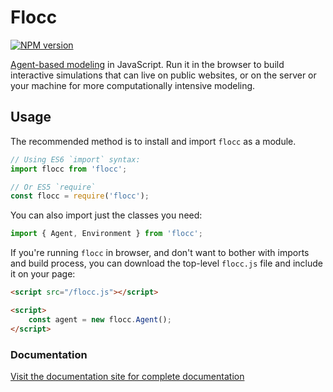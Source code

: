 # Flocc

[![NPM version](https://badge.fury.io/js/flocc.svg)](http://badge.fury.io/js/flocc)

[Agent-based modeling](https://en.wikipedia.org/wiki/Agent-based_model) in JavaScript. Run it in the browser to build interactive simulations that can live on public websites, or on the server or your machine for more computationally intensive modeling.

## Usage

The recommended method is to install and import `flocc` as a module.

```js
// Using ES6 `import` syntax:
import flocc from 'flocc';

// Or ES5 `require`
const flocc = require('flocc');
```

You can also import just the classes you need:

```js
import { Agent, Environment } from 'flocc';
```

If you're running `flocc` in browser, and don't want to bother with imports and build process, you can download the top-level `flocc.js` file and include it on your page:

```html
<script src="/flocc.js"></script>

<script>
    const agent = new flocc.Agent();
</script>
```

### Documentation

[Visit the documentation site for complete documentation](https://www.flocc.network/docs/)
